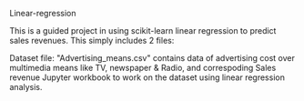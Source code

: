 Linear-regression

This is a guided project in using scikit-learn linear regression to predict sales revenues. This simply includes 2 files:

Dataset file: "Advertising_means.csv" contains data of advertising cost over multimedia means like TV, newspaper & Radio, and correspoding Sales revenue
Jupyter workbook to work on the dataset using linear regression analysis.
